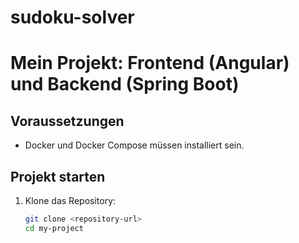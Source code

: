 # sudoku-solver

# Mein Projekt: Frontend (Angular) und Backend (Spring Boot)

## Voraussetzungen
- Docker und Docker Compose müssen installiert sein.

## Projekt starten

1. Klone das Repository:
   ```bash
   git clone <repository-url>
   cd my-project